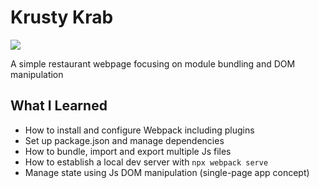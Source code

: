 # Krusty Krab

![](/assests/krustykrab.gif)

A simple restaurant webpage focusing on module bundling and DOM manipulation

## What I Learned
- How to install and configure Webpack including plugins
- Set up package.json and manage dependencies
- How to bundle, import and export multiple Js files
- How to establish a local dev server with `npx webpack serve`
- Manage state using Js DOM manipulation (single-page app concept)
